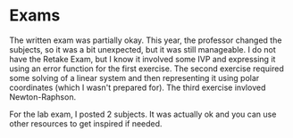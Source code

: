 # Exams

The written exam was partially okay. This year, the professor changed the subjects, so it was a bit unexpected, but it was still manageable. I do not have the Retake Exam, but I know it involved some IVP and expressing it using an error function for the first exercise. The second exercise required some solving of a linear system and then representing it using polar coordinates (which I wasn't prepared for). The third exercise invloved Newton-Raphson.

For the lab exam, I posted 2 subjects. It was actually ok and you can use other resources to get inspired if needed.
